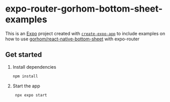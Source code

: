 # expo-router-gorhom-bottom-sheet-examples

This is an [Expo](https://expo.dev) project created with [`create-expo-app`](https://www.npmjs.com/package/create-expo-app) to include examples on how to use [gorhom/react-native-bottom-sheet](https://github.com/gorhom/react-native-bottom-sheet) with expo-router

## Get started

1. Install dependencies

   ```bash
   npm install
   ```

2. Start the app

   ```bash
    npx expo start
   ```


